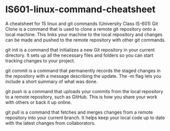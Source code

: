 # IS601-linux-command-cheatsheet
A cheatsheet for 15 linux and git commands (University Class IS-601)
Git Clone is a command that is used to clone a remote git repository onto a local machine. This links your machine to the local repository and changes can be made and pushed to the remote repository with other git commands.

git init is a command that initializes a new Git repository in your current directory. It sets up all the necessary files and folders so you can start tracking changes to your project.

git commit is a command that permanently records the staged changes in the repository with a message describing the update. The -m flag lets you include a short summary of what was done. 

git push is a command that uploads your commits from the local repository to a remote repository, such as GitHub. This is how you share your work with others or back it up online.


git pull is a command that fetches and merges changes from a remote repository into your current branch. It helps keep your local code up to date with the latest changes from collaborators.
